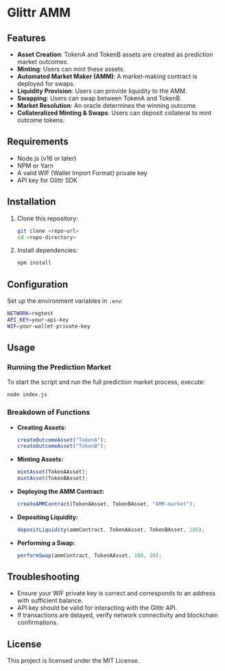 # Glittr AMM


## Features

- **Asset Creation**: TokenA and TokenB assets are created as prediction market outcomes.
- **Minting**: Users can mint these assets.
- **Automated Market Maker (AMM)**: A market-making contract is deployed for swaps.
- **Liquidity Provision**: Users can provide liquidity to the AMM.
- **Swapping**: Users can swap between TokenA and TokenB.
- **Market Resolution**: An oracle determines the winning outcome.
- **Collateralized Minting & Swaps**: Users can deposit collateral to mint outcome tokens.

## Requirements

- Node.js (v16 or later)
- NPM or Yarn
- A valid WIF (Wallet Import Format) private key
- API key for Glittr SDK

## Installation

1. Clone this repository:
   ```sh
   git clone <repo-url>
   cd <repo-directory>
   ```
2. Install dependencies:
   ```sh
   npm install
   ```

## Configuration

Set up the environment variables in `.env`:

```sh
NETWORK=regtest
API_KEY=your-api-key
WIF=your-wallet-private-key
```

## Usage

### Running the Prediction Market

To start the script and run the full prediction market process, execute:

```sh
node index.js
```

### Breakdown of Functions

- **Creating Assets:**

  ```js
  createOutcomeAsset("TokenA");
  createOutcomeAsset("TokenB");
  ```

- **Minting Assets:**

  ```js
  mintAsset(TokenAAsset);
  mintAsset(TokenBAsset);
  ```

- **Deploying the AMM Contract:**

  ```js
  createAMMContract(TokenAAsset, TokenBAsset, "AMM-market");
  ```

- **Depositing Liquidity:**

  ```js
  depositLiquidity(ammContract, TokenAAsset, TokenBAsset, 100);
  ```

- **Performing a Swap:**
  ```js
  performSwap(ammContract, TokenAAsset, 100, 10);
  ```

## Troubleshooting

- Ensure your WIF private key is correct and corresponds to an address with sufficient balance.
- API key should be valid for interacting with the Glittr API.
- If transactions are delayed, verify network connectivity and blockchain confirmations.

## License

This project is licensed under the MIT License.
